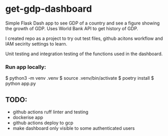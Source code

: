 # get-gdp-dashboard 

Simple Flask Dash app to see GDP of a country and see a figure showing the growth of GDP. Uses World Bank API to get history of GDP. 

I created repo as a project to try out test files, github acitons workflow and IAM secirity settings to learn. 

Unit testing and integration testing of the functions used in the dashboard. 



### Run app locally: 
$ python3 -m venv .venv
$ source .venv/bin/activate 
$ poetry install 
$ python app.py

## TODO: 

- github actions ruff linter and testing
- dockerise app
- github actions deploy to gcp 
- make dashboard only visible to some authenticated users 






